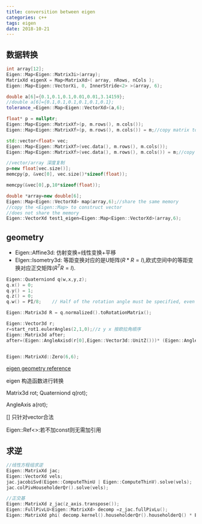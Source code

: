 ```yaml
---
title: conversition between eigen
categories: c++
tags: eigen
date: 2018-10-21
---
```

## 数据转换

```c++
int array[12];
Eigen::Map<Eigen::Matrix3i>(array);
MatrixXd eigenX = Map<MatrixXd>( array, nRows, nCols );
Eigen::Map<Eigen::VectorXi, 0, InnerStride<2> >(array, 6);

double a[6]={0.1,0.1,0.1,0.01,0.01,3.14159};
//double a[6]={0.1,0.1,0.1,0.1,0.1,0.1};
tolerance_=Eigen::Map<Eigen::VectorXd>(a,6); 

float* p = nullptr;
Eigen::Map<Eigen::MatrixXf>(p, m.rows(), m.cols());
Eigen::Map<Eigen::MatrixXf>(p, m.rows(), m.cols()) = m;//copy matrix to the pointer array

std::vector<float> vec;
Eigen::Map<Eigen::MatrixXf>(vec.data(), m.rows(), m.cols());
Eigen::Map<Eigen::MatrixXf>(vec.data(), m.rows(), m.cols()) = m;//copy matrix to vector

//vector/array 深度复制
p=new float[vec.size()];
memcpy(p, &vec[0], vec.size()*sizeof(float));

memcpy(&vec[0],p,10*sizeof(float));

double *array=new double[6];
Eigen::Map<Eigen::VectorXd> map(array,6);//share the same memory
//copy the <Eigen::Map> to construct vector
//does not share the memory
Eigen::VectorXd test1_eigen=Eigen::Map<Eigen::VectorXd>(array,6);

```

## geometry

- Eigen::Affine3d: 仿射变换=线性变换+平移
- EIgen::Isometry3d: 等距变换对应的是U矩阵($R*R=I$),欧式空间中的等距变换对应正交矩阵($R^TR=I$).

```c++
Eigen::Quaterniond q(w,x,y,z);
q.x() = 0;
q.y() = 1;
q.z() = 0;
q.w() = PI/8;    // Half of the rotation angle must be specified, even IDK why

Eigen::Matrix3d R = q.normalized().toRotationMatrix();

Eigen::Vector3d r;
r=start_rot1.eulerAngles(2,1,0);//z y x 按欧拉角顺序
Eigen::Matrix3d after;
after=(Eigen::AngleAxisd(r[0],Eigen::Vector3d::UnitZ()))* (Eigen::AngleAxisd(r[1], Eigen::Vector3d::UnitY()))*(Eigen::AngleAxisd(r[2], Eigen::Vector3d::UnitX()));
    
```

```c++
Eigen::MatrixXd::Zero(6,6);
```

[eigen geometry reference](https://github.com/Ewenwan/MVision/blob/master/vSLAM/ch3/useGeometry/eigenGeometry.cpp)

eigen 构造函数进行转换

Matrix3d rot;
Quaterniond q(rot);

AngleAxis a(rot);

[] 只针对vector合法

Eigen::Ref<>:若不加const则无需加引用


## 求逆

```c++
//线性方程组求逆
Eigen::MatrixXd jac;
Eigen::VectorXd vels;
jac.jacobiSvd(Eigen::ComputeThinU | Eigen::ComputeThinV).solve(vels);
jac.colPivHouseholderQr().solve(vels);

//正交基
Eigen::MatrixXd z_jac(z_axis.transpose());
Eigen::FullPivLU<Eigen::MatrixXd> decomp =z_jac.fullPivLu();
Eigen::MatrixXd phi( decomp.kernel().householderQr().householderQ() * Eigen::MatrixXd::Identity(3, 2));
```